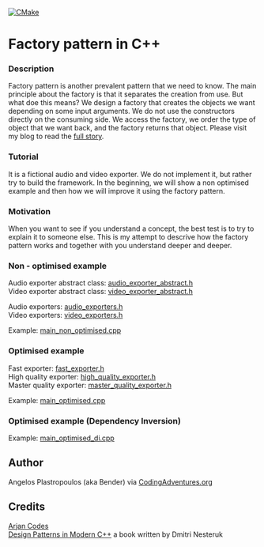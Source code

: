 [![CMake](https://github.com/plusangel/solid_principles_cpp/actions/workflows/cmake.yml/badge.svg)](https://github.com/plusangel/factory_pattern_cpp/actions/workflows/cmake.yml)

# Factory pattern in C++

### Description
Factory pattern is another prevalent pattern that we need to know. The main principle about the factory is that it separates the creation from use. But what doe this means? We design a factory that creates the objects we want depending on some input arguments. We do not use the constructors directly on the consuming side. We access the factory, we order the type of object that we want back, and the factory returns that object. Please visit my blog to read the [full story](http://codingadventures.org/2021/12/17/factory-pattern-in-modern-c/).

### Tutorial
It is a fictional audio and video exporter. We do not implement it, but rather try to build the framework. In the beginning, we will show a non optimised example and then how we will improve it using the factory pattern.

### Motivation
When you want to see if you understand a concept, the best test is to try to explain it to someone else. This is my attempt to descrive how the factory pattern works and together with you understand deeper and deeper.

### Non - optimised example
Audio exporter abstract class: [audio_exporter_abstract.h](./include/audio_exporter_abstract.h) \
Video exporter abstract class: [video_exporter_abstract.h](./include/video_exporter_abstract.h)

Audio exporters: [audio_exporters.h](./include/audio_exporters.h) \
Video exporters: [video_exporters.h](./include/video_exporters.h)

Example: [main_non_optimised.cpp](src/main_non_optimised.cpp)

### Optimised example
Fast exporter: [fast_exporter.h](./include/fast_exporter.h) \
High quality exporter: [high_quality_exporter.h](./include/high_quality_exporter.h) \
Master quality exporter: [master_quality_exporter.h](./include/master_quality_exporter.h)

Example: [main_optimised.cpp](src/main_optimised.cpp)

### Optimised example (Dependency Inversion)
Example: [main_optimised_di.cpp](src/main_optimised_di.cpp)

## Author
Angelos Plastropoulos (aka Bender) via [CodingAdventures.org](http://codingadventures.org/)

## Credits
[Arjan Codes](https://www.youtube.com/channel/UCVhQ2NnY5Rskt6UjCUkJ_DA) \
[Design Patterns in Modern C++](https://www.amazon.co.uk/Design-Patterns-Modern-Approaches-Object-Oriented/dp/1484236025) a book written by Dmitri Nesteruk